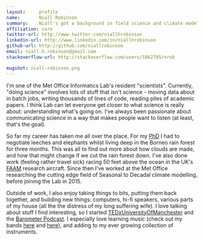 ```yaml
---
layout:     profile
name:       Niall Robinson
summary:    Niall's got a background in field science and climate modelling, and is really interested in how the Lab can help to communicate science more effectively.
affiliation: core
twitter-url: http://www.twitter.com/niallhrobinson
linkedin-url: http://www.linkedin.com/in/niallhrobinson
github-url: http://github.com/niallrobinson
email: niall.h.robinson@gmail.com
stackoverflow-url: http://stackoverflow.com/users/1862785/nrob

mugshot: niall-robinson.png
---
```


I'm one of the Met Office Informatics Lab's resident "scientists". Currently, "doing science" involves lots of stuff that isn't science - moving data about in batch jobs, writing thousands of lines of code, reading piles of academic papers. I think Lab can let everyone get closer to what science is really about: understanding what's going on. I've always been passionate about communicating science in a way that makes people want to listen (at least, that's the goal).

So far my career has taken me all over the place. For my [PhD](https://www.escholar.manchester.ac.uk/uk-ac-man-scw:137178) I had to negotiate leeches and elephants whilst living deep in the Borneo rain forest for three months. This was all to find out more about how clouds are made, and how that might change if we cut the rain forest down. I've also done work (feeling rather travel sick) racing 50 feet above the ocean in the UK's [FAAM](http://www.faam.ac.uk/) research aircraft. Since then I've worked at the Met Office researching the cutting edge field of Seasonal to Decadal climate modelling, before joining the Lab in 2015.

Outside of work, I also enjoy taking things to bits, putting them back together, and building new things: computers, hi-fi speakers, various parts of my house (all the the distress of my long suffering wife). I love talking about stuff I find interesting, so I started [TEDxUniversityOfManchester](https://tedxuniversityofmanchester.wordpress.com/) and the [Barometer Podcast](http://thebarometer.podbean.com/). I especially love learning music (check out my bands [here](http://www.rosieeade.co.uk/) and [here](http://stonethecrowsband.com/)), and adding to my ever growing collection of instruments.